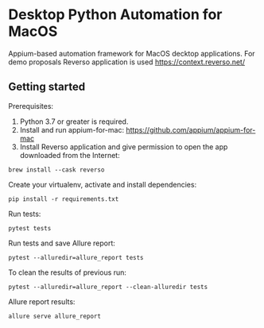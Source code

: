 # Desktop Python Automation for MacOS

Appium-based automation framework for MacOS decktop applications.
For demo proposals Reverso application is used https://context.reverso.net/

## Getting started

Prerequisites:

1. Python 3.7 or greater is required.
2. Install and run appium-for-mac:
https://github.com/appium/appium-for-mac
3. Install Reverso application and give permission to open the app downloaded from the Internet:

```brew install --cask reverso```

Create your virtualenv, activate and install dependencies:

```pip install -r requirements.txt```

Run tests:

```pytest tests```

Run tests and save Allure report:

```pytest --alluredir=allure_report tests```

To clean the results of previous run:

```pytest --alluredir=allure_report --clean-alluredir tests```

Allure report results:

```allure serve allure_report```